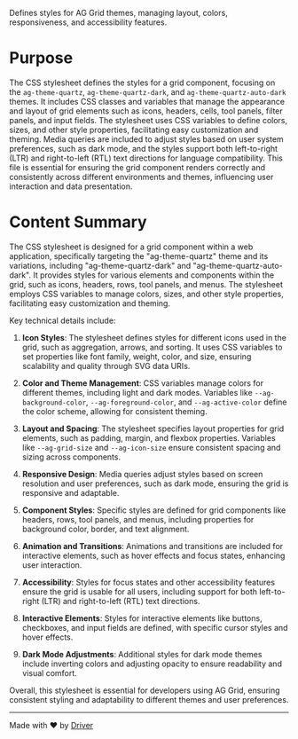 <!--------------------------------------------------------------------------------->
<!-- IMPORTANT: This file is auto-generated by Driver (https://driver.ai). -------->
<!-- Manual edits may be overwritten on future commits. --------------------------->
<!--------------------------------------------------------------------------------->

Defines styles for AG Grid themes, managing layout, colors, responsiveness, and accessibility features.

# Purpose
The CSS stylesheet defines the styles for a grid component, focusing on the `ag-theme-quartz`, `ag-theme-quartz-dark`, and `ag-theme-quartz-auto-dark` themes. It includes CSS classes and variables that manage the appearance and layout of grid elements such as icons, headers, cells, tool panels, filter panels, and input fields. The stylesheet uses CSS variables to define colors, sizes, and other style properties, facilitating easy customization and theming. Media queries are included to adjust styles based on user system preferences, such as dark mode, and the styles support both left-to-right (LTR) and right-to-left (RTL) text directions for language compatibility. This file is essential for ensuring the grid component renders correctly and consistently across different environments and themes, influencing user interaction and data presentation.
# Content Summary
The CSS stylesheet is designed for a grid component within a web application, specifically targeting the "ag-theme-quartz" theme and its variations, including "ag-theme-quartz-dark" and "ag-theme-quartz-auto-dark". It provides styles for various elements and components within the grid, such as icons, headers, rows, tool panels, and menus. The stylesheet employs CSS variables to manage colors, sizes, and other style properties, facilitating easy customization and theming.

Key technical details include:

1. **Icon Styles**: The stylesheet defines styles for different icons used in the grid, such as aggregation, arrows, and sorting. It uses CSS variables to set properties like font family, weight, color, and size, ensuring scalability and quality through SVG data URIs.

2. **Color and Theme Management**: CSS variables manage colors for different themes, including light and dark modes. Variables like `--ag-background-color`, `--ag-foreground-color`, and `--ag-active-color` define the color scheme, allowing for consistent theming.

3. **Layout and Spacing**: The stylesheet specifies layout properties for grid elements, such as padding, margin, and flexbox properties. Variables like `--ag-grid-size` and `--ag-icon-size` ensure consistent spacing and sizing across components.

4. **Responsive Design**: Media queries adjust styles based on screen resolution and user preferences, such as dark mode, ensuring the grid is responsive and adaptable.

5. **Component Styles**: Specific styles are defined for grid components like headers, rows, tool panels, and menus, including properties for background color, border, and text alignment.

6. **Animation and Transitions**: Animations and transitions are included for interactive elements, such as hover effects and focus states, enhancing user interaction.

7. **Accessibility**: Styles for focus states and other accessibility features ensure the grid is usable for all users, including support for both left-to-right (LTR) and right-to-left (RTL) text directions.

8. **Interactive Elements**: Styles for interactive elements like buttons, checkboxes, and input fields are defined, with specific cursor styles and hover effects.

9. **Dark Mode Adjustments**: Additional styles for dark mode themes include inverting colors and adjusting opacity to ensure readability and visual comfort.

Overall, this stylesheet is essential for developers using AG Grid, ensuring consistent styling and adaptability to different themes and user preferences.

---
Made with ❤️ by [Driver](https://www.driver.ai/)